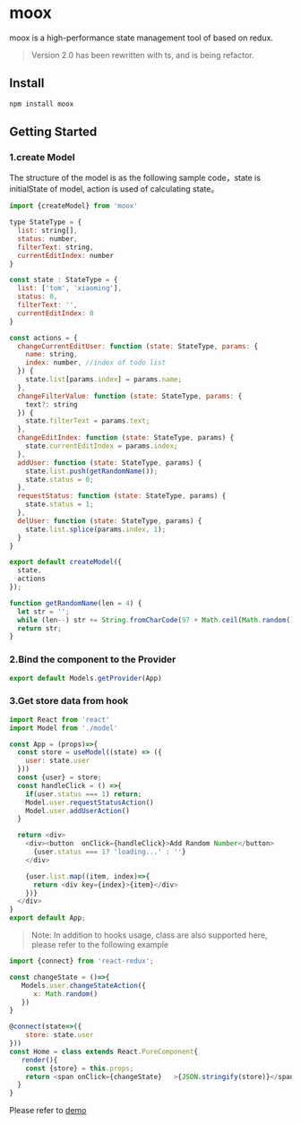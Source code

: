 # moox
moox is a high-performance state management tool of based on redux.

> Version 2.0 has been rewritten with ts, and is being refactor.

## Install
```bash
npm install moox
```

## Getting Started

### 1.create Model
The structure of the model is as the following sample code，state is initialState of model, action is used of calculating state。

```js
import {createModel} from 'moox'

type StateType = {
  list: string[],
  status: number,
  filterText: string,
  currentEditIndex: number
}

const state : StateType = {
  list: ['tom', 'xiaoming'],
  status: 0,
  filterText: '',
  currentEditIndex: 0
}

const actions = {
  changeCurrentEditUser: function (state: StateType, params: {
    name: string,
    index: number, //index of todo list 
  }) {
    state.list[params.index] = params.name;
  },
  changeFilterValue: function (state: StateType, params: {
    text?: string
  }) {
    state.filterText = params.text;
  },
  changeEditIndex: function (state: StateType, params) {
    state.currentEditIndex = params.index;
  },
  addUser: function (state: StateType, params) {
    state.list.push(getRandomName());
    state.status = 0;
  },
  requestStatus: function (state: StateType, params) {
    state.status = 1;
  },
  delUser: function (state: StateType, params) {
    state.list.splice(params.index, 1);
  }
}

export default createModel({
  state, 
  actions
});

function getRandomName(len = 4) {
  let str = '';
  while (len--) str += String.fromCharCode(97 + Math.ceil(Math.random() * 25));
  return str;
}


```

### 2.Bind the component to the Provider

```js
export default Models.getProvider(App)
```

### 3.Get store data from hook

```js
import React from 'react'
import Model from './model'

const App = (props)=>{
  const store = useModel((state) => ({
    user: state.user
  }))
  const {user} = store;
  const handleClick = () =>{
    if(user.status === 1) return;
    Model.user.requestStatusAction()
    Model.user.addUserAction()
  }

  return <div>
    <div><button  onClick={handleClick}>Add Random Number</button>
      {user.status === 1? 'loading...' : ''}
    </div>

    {user.list.map((item, index)=>{
      return <div key={index}>{item}</div>
    })}
  </div>
}
export default App;

```
>Note: In addition to hooks usage, class are also supported here, please refer to the following example

```js
import {connect} from 'react-redux';

const changeState = ()=>{
   Models.user.changeStateAction({
      x: Math.random()
   })
}

@connect(state=>({
	store: state.user
}))
const Home = class extends React.PureComponent{
   render(){
    const {store} = this.props;
    return <span onClick={changeState}   >{JSON.stringify(store)}</span>
  }
}

```

Please refer to [demo](https://github.com/suxiaoxin/moox/tree/master/demo)
